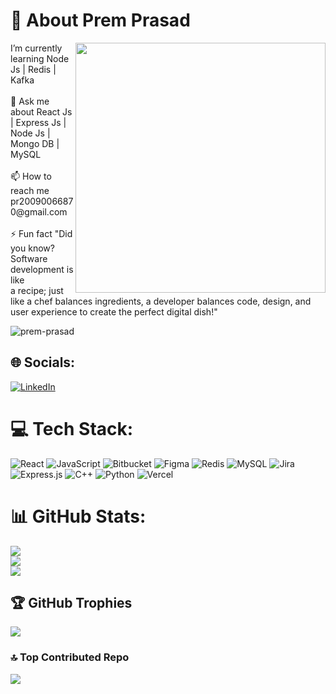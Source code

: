 # 💫 About Prem Prasad 
<img align ="right" src="https://i.pinimg.com/originals/81/17/8b/81178b47a8598f0c81c4799f2cdd4057.gif" width="400px" alt="" />
 I’m currently learning Node Js | Redis | Kafka<br><br>💬 Ask me about React Js | Express Js | Node Js | Mongo DB | MySQL<br>
 <br>📫 How to reach me pr20090066870@gmail.com<br><br>⚡ Fun fact "Did you know? Software development is like  <br /> a recipe; just like a chef balances ingredients, a developer balances code, design, and user experience to create the perfect digital dish!"
 <br />
<p align="left"> <img src="https://komarev.com/ghpvc/?username=prem-prasad&label=Profile%20views&color=0e75b6&style=flat" alt="prem-prasad" /> </p>

## 🌐 Socials:
[![LinkedIn](https://img.shields.io/badge/LinkedIn-%230077B5.svg?logo=linkedin&logoColor=white)](https://linkedin.com/in/https://www.linkedin.com/in/prem-prasad1710/) 

# 💻 Tech Stack:
![React](https://img.shields.io/badge/react-%2320232a.svg?style=for-the-badge&logo=react&logoColor=%2361DAFB) ![JavaScript](https://img.shields.io/badge/javascript-%23323330.svg?style=for-the-badge&logo=javascript&logoColor=%23F7DF1E) ![Bitbucket](https://img.shields.io/badge/bitbucket-%230047B3.svg?style=for-the-badge&logo=bitbucket&logoColor=white) ![Figma](https://img.shields.io/badge/figma-%23F24E1E.svg?style=for-the-badge&logo=figma&logoColor=white) ![Redis](https://img.shields.io/badge/redis-%23DD0031.svg?style=for-the-badge&logo=redis&logoColor=white) ![MySQL](https://img.shields.io/badge/mysql-4479A1.svg?style=for-the-badge&logo=mysql&logoColor=white) ![Jira](https://img.shields.io/badge/jira-%230A0FFF.svg?style=for-the-badge&logo=jira&logoColor=white) ![Express.js](https://img.shields.io/badge/express.js-%23404d59.svg?style=for-the-badge&logo=express&logoColor=%2361DAFB) ![C++](https://img.shields.io/badge/c++-%2300599C.svg?style=for-the-badge&logo=c%2B%2B&logoColor=white) ![Python](https://img.shields.io/badge/python-3670A0?style=for-the-badge&logo=python&logoColor=ffdd54) ![Vercel](https://img.shields.io/badge/vercel-%23000000.svg?style=for-the-badge&logo=vercel&logoColor=white)
# 📊 GitHub Stats:
![](https://github-readme-stats.vercel.app/api?username=prem-prasad1710&theme=dark&hide_border=false&include_all_commits=true&count_private=false)<br/>
![](https://github-readme-streak-stats.herokuapp.com/?user=prem-prasad1710&theme=dark&hide_border=false)<br/>
![](https://github-readme-stats.vercel.app/api/top-langs/?username=prem-prasad1710&theme=dark&hide_border=false&include_all_commits=true&count_private=false&layout=compact)

## 🏆 GitHub Trophies
![](https://github-profile-trophy.vercel.app/?username=prem-prasad1710&theme=radical&no-frame=false&no-bg=false&margin-w=4)

### 🔝 Top Contributed Repo
![](https://github-contributor-stats.vercel.app/api?username=prem-prasad1710&limit=5&theme=dark&combine_all_yearly_contributions=true)
